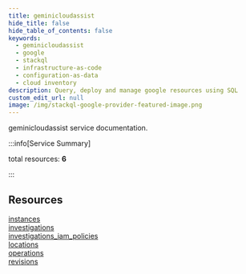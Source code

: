 ```yaml
---
title: geminicloudassist
hide_title: false
hide_table_of_contents: false
keywords:
  - geminicloudassist
  - google
  - stackql
  - infrastructure-as-code
  - configuration-as-data
  - cloud inventory
description: Query, deploy and manage google resources using SQL
custom_edit_url: null
image: /img/stackql-google-provider-featured-image.png
---
```


geminicloudassist service documentation.

:::info[Service Summary]

total resources: __6__  

:::

## Resources
<div class="row">
<div class="providerDocColumn">
<a href="/geminicloudassist/instances/">instances</a><br />
<a href="/geminicloudassist/investigations/">investigations</a><br />
<a href="/geminicloudassist/investigations_iam_policies/">investigations_iam_policies</a>
</div>
<div class="providerDocColumn">
<a href="/geminicloudassist/locations/">locations</a><br />
<a href="/geminicloudassist/operations/">operations</a><br />
<a href="/geminicloudassist/revisions/">revisions</a>
</div>
</div>